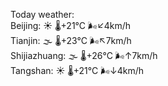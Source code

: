 Today weather:  
Beijing: ☀️   🌡️+21°C 🌬️↙4km/h  
Tianjin: 🌫  🌡️+23°C 🌬️↖7km/h  
Shijiazhuang: 🌫  🌡️+26°C 🌬️↑7km/h  
Tangshan: ☀️   🌡️+21°C 🌬️↓4km/h  
